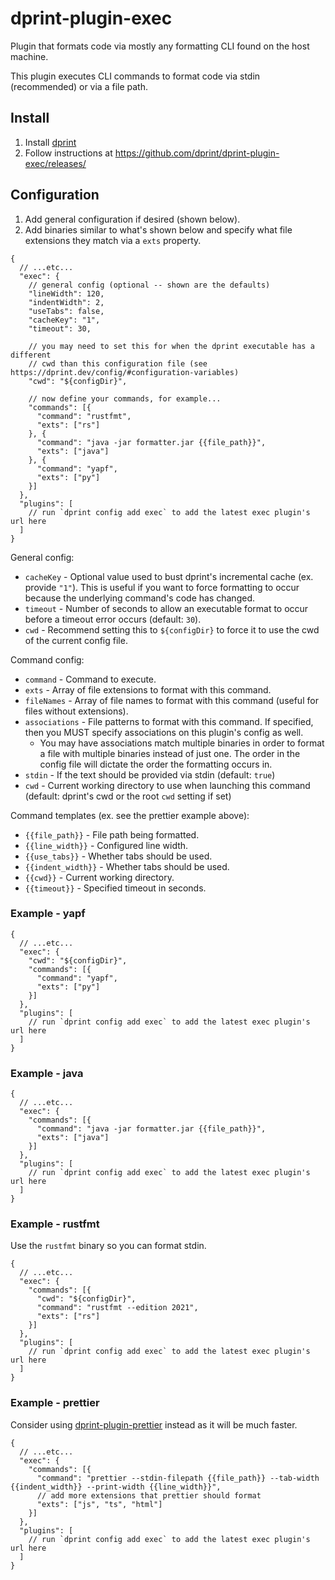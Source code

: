 # dprint-plugin-exec

Plugin that formats code via mostly any formatting CLI found on the host machine.

This plugin executes CLI commands to format code via stdin (recommended) or via a file path.

## Install

1. Install [dprint](https://dprint.dev/install/)
2. Follow instructions at https://github.com/dprint/dprint-plugin-exec/releases/

## Configuration

1. Add general configuration if desired (shown below).
1. Add binaries similar to what's shown below and specify what file extensions they match via a `exts` property.

```jsonc
{
  // ...etc...
  "exec": {
    // general config (optional -- shown are the defaults)
    "lineWidth": 120,
    "indentWidth": 2,
    "useTabs": false,
    "cacheKey": "1",
    "timeout": 30,

    // you may need to set this for when the dprint executable has a different
    // cwd than this configuration file (see https://dprint.dev/config/#configuration-variables)
    "cwd": "${configDir}",

    // now define your commands, for example...
    "commands": [{
      "command": "rustfmt",
      "exts": ["rs"]
    }, {
      "command": "java -jar formatter.jar {{file_path}}",
      "exts": ["java"]
    }, {
      "command": "yapf",
      "exts": ["py"]
    }]
  },
  "plugins": [
    // run `dprint config add exec` to add the latest exec plugin's url here
  ]
}
```

General config:

- `cacheKey` - Optional value used to bust dprint's incremental cache (ex. provide `"1"`). This is useful if you want to force formatting to occur because the underlying command's code has changed.
- `timeout` - Number of seconds to allow an executable format to occur before a timeout error occurs (default: `30`).
- `cwd` - Recommend setting this to `${configDir}` to force it to use the cwd of the current config file.

Command config:

- `command` - Command to execute.
- `exts` - Array of file extensions to format with this command.
- `fileNames` - Array of file names to format with this command (useful for files without extensions).
- `associations` - File patterns to format with this command. If specified, then you MUST specify associations on this plugin's config as well.
  - You may have associations match multiple binaries in order to format a file with multiple binaries instead of just one. The order in the config file will dictate the order the formatting occurs in.
- `stdin` - If the text should be provided via stdin (default: `true`)
- `cwd` - Current working directory to use when launching this command (default: dprint's cwd or the root `cwd` setting if set)

Command templates (ex. see the prettier example above):

- `{{file_path}}` - File path being formatted.
- `{{line_width}}` - Configured line width.
- `{{use_tabs}}` - Whether tabs should be used.
- `{{indent_width}}` - Whether tabs should be used.
- `{{cwd}}` - Current working directory.
- `{{timeout}}` - Specified timeout in seconds.

### Example - yapf

```jsonc
{
  // ...etc...
  "exec": {
    "cwd": "${configDir}",
    "commands": [{
      "command": "yapf",
      "exts": ["py"]
    }]
  },
  "plugins": [
    // run `dprint config add exec` to add the latest exec plugin's url here
  ]
}
```

### Example - java

```jsonc
{
  // ...etc...
  "exec": {
    "commands": [{
      "command": "java -jar formatter.jar {{file_path}}",
      "exts": ["java"]
    }]
  },
  "plugins": [
    // run `dprint config add exec` to add the latest exec plugin's url here
  ]
}
```

### Example - rustfmt

Use the `rustfmt` binary so you can format stdin.

```jsonc
{
  // ...etc...
  "exec": {
    "commands": [{
      "cwd": "${configDir}",
      "command": "rustfmt --edition 2021",
      "exts": ["rs"]
    }]
  },
  "plugins": [
    // run `dprint config add exec` to add the latest exec plugin's url here
  ]
}
```

### Example - prettier

Consider using [dprint-plugin-prettier](https://dprint.dev/plugins/prettier/) instead as it will be much faster.

```jsonc
{
  // ...etc...
  "exec": {
    "commands": [{
      "command": "prettier --stdin-filepath {{file_path}} --tab-width {{indent_width}} --print-width {{line_width}}",
      // add more extensions that prettier should format
      "exts": ["js", "ts", "html"]
    }]
  },
  "plugins": [
    // run `dprint config add exec` to add the latest exec plugin's url here
  ]
}
```
